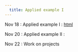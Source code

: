 ```yaml
---
  title: Applied example I   
---
```

  
Nov 18
: Applied example I
  : [html](https://jlacasa.github.io/stat705_fall2024/classes/day38_11182024)  

Nov 20
: Applied example II
  : [](https://jlacasa.github.io/stat705_fall2024/classes/day39_11202024)  

Nov 22
: Work on projects

